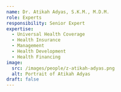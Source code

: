 ```yaml
---
name: Dr. Atikah Adyas, S.K.M., M.D.M.
role: Experts
responsibility: Senior Expert
expertise:
  - Universal Health Coverage
  - Health Insurance
  - Management
  - Health Development
  - Health Financing
image:
  src: /images/people/z-atikah-adyas.png
  alt: Portrait of Atikah Adyas
draft: false
---
```

